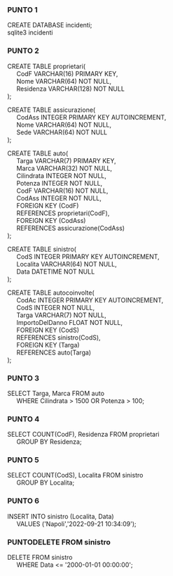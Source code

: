 ### PUNTO 1
CREATE DATABASE incidenti;<br />
sqlite3 incidenti

### PUNTO 2
CREATE TABLE proprietari(<br />
&ensp;&ensp;&ensp;CodF VARCHAR(16) PRIMARY KEY,<br />
&ensp;&ensp;&ensp;Nome VARCHAR(64) NOT NULL,<br />
&ensp;&ensp;&ensp;Residenza VARCHAR(128) NOT NULL<br />
);

CREATE TABLE assicurazione(<br />
&ensp;&ensp;&ensp;CodAss INTEGER PRIMARY KEY AUTOINCREMENT,<br />
&ensp;&ensp;&ensp;Nome VARCHAR(64) NOT NULL,<br />
&ensp;&ensp;&ensp;Sede VARCHAR(64) NOT NULL<br />
);

CREATE TABLE auto(<br />
&ensp;&ensp;&ensp;Targa VARCHAR(7) PRIMARY KEY,<br />
&ensp;&ensp;&ensp;Marca VARCHAR(32) NOT NULL,<br />
&ensp;&ensp;&ensp;Cilindrata INTEGER NOT NULL,<br />
&ensp;&ensp;&ensp;Potenza INTEGER NOT NULL,<br />
&ensp;&ensp;&ensp;CodF VARCHAR(16) NOT NULL,<br />
&ensp;&ensp;&ensp;CodAss INTEGER NOT NULL,<br />
&ensp;&ensp;&ensp;FOREIGN KEY (CodF)<br />
&ensp;&ensp;&ensp;REFERENCES proprietari(CodF),<br />
&ensp;&ensp;&ensp;FOREIGN KEY (CodAss)<br />
&ensp;&ensp;&ensp;REFERENCES assicurazione(CodAss)<br />
);

CREATE TABLE sinistro(<br />
&ensp;&ensp;&ensp;CodS INTEGER PRIMARY KEY AUTOINCREMENT,<br />
&ensp;&ensp;&ensp;Localita VARCHAR(64) NOT NULL,<br />
&ensp;&ensp;&ensp;Data DATETIME NOT NULL<br />
);

CREATE TABLE autocoinvolte(<br />
&ensp;&ensp;&ensp;CodAc INTEGER PRIMARY KEY AUTOINCREMENT,<br />
&ensp;&ensp;&ensp;CodS INTEGER NOT NULL,<br />
&ensp;&ensp;&ensp;Targa VARCHAR(7) NOT NULL,<br />
&ensp;&ensp;&ensp;ImportoDelDanno FLOAT NOT NULL, <br />
&ensp;&ensp;&ensp;FOREIGN KEY (CodS)<br />
&ensp;&ensp;&ensp;REFERENCES sinistro(CodS),<br />
&ensp;&ensp;&ensp;FOREIGN KEY (Targa)<br />
&ensp;&ensp;&ensp;REFERENCES auto(Targa)<br />
);

### PUNTO 3
SELECT Targa, Marca FROM auto<br />
&ensp;&ensp;&ensp;WHERE Cilindrata > 1500 OR Potenza > 100;

### PUNTO 4
SELECT COUNT(CodF), Residenza FROM proprietari<br />
&ensp;&ensp;&ensp;GROUP BY Residenza;

### PUNTO 5
SELECT COUNT(CodS), Localita FROM sinistro<br />
&ensp;&ensp;&ensp;GROUP BY Localita;

### PUNTO 6
INSERT INTO sinistro (Localita, Data)<br />
&ensp;&ensp;&ensp;VALUES ('Napoli','2022-09-21 10:34:09');

### PUNTODELETE FROM sinistro
DELETE FROM sinistro<br />
&ensp;&ensp;&ensp;WHERE Data <= '2000-01-01 00:00:00';

